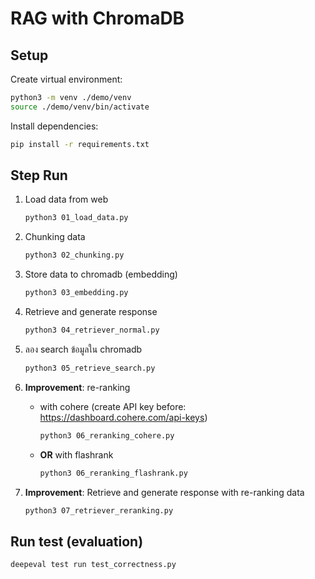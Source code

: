 # RAG with ChromaDB

## Setup

Create virtual environment:

```sh
python3 -m venv ./demo/venv
source ./demo/venv/bin/activate
```

Install dependencies:

```sh
pip install -r requirements.txt
```

## Step Run

1. Load data from web

    ```sh
    python3 01_load_data.py
    ```

2. Chunking data

    ```sh
    python3 02_chunking.py
    ```

3. Store data to chromadb (embedding)

    ```sh
    python3 03_embedding.py
    ```

4. Retrieve and generate response

    ```sh
    python3 04_retriever_normal.py
    ```

5. ลอง search ข้อมูลใน chromadb

    ```sh
    python3 05_retrieve_search.py
    ```

6. **Improvement**: re-ranking

    - with cohere (create API key before: <https://dashboard.cohere.com/api-keys>)

        ```sh
        python3 06_reranking_cohere.py
        ```

    - **OR** with flashrank

        ```sh
        python3 06_reranking_flashrank.py
        ```

7. **Improvement**: Retrieve and generate response with re-ranking data

    ```sh
    python3 07_retriever_reranking.py
    ```

## Run test (evaluation)

```sh
deepeval test run test_correctness.py
```
